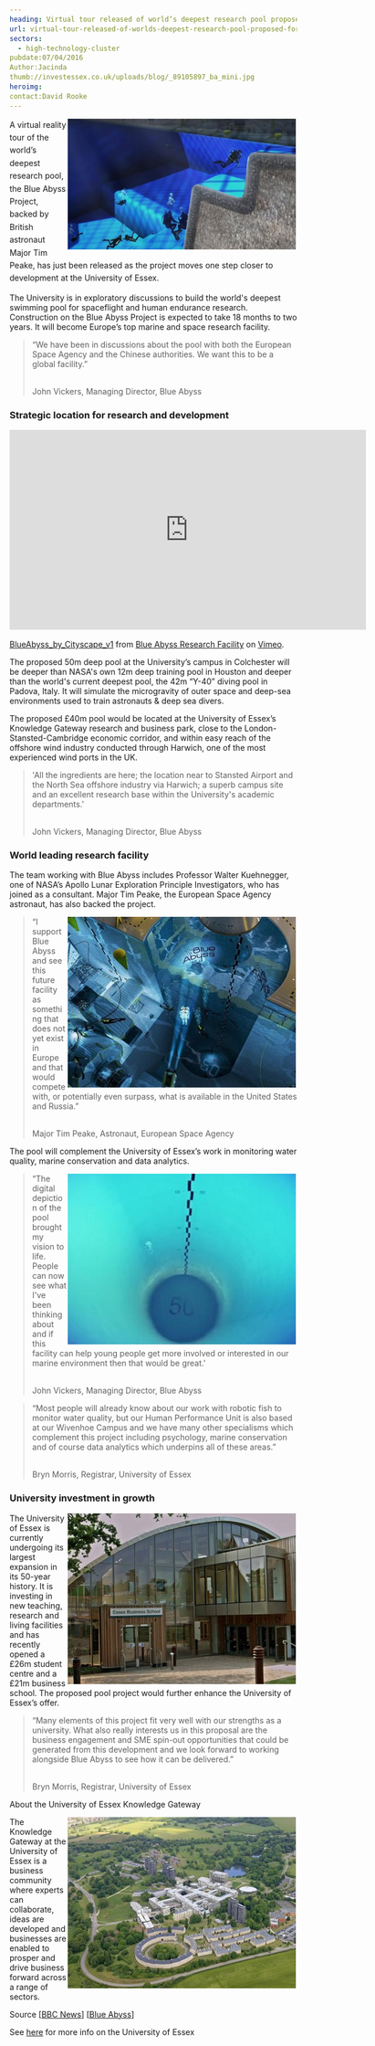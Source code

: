 ```yaml
---
heading: Virtual tour released of world’s deepest research pool proposed for the University of Essex
url: virtual-tour-released-of-worlds-deepest-research-pool-proposed-for-the-university-of-essex
sectors:
  - high-technology-cluster 
pubdate:07/04/2016
Author:Jacinda
thumb://investessex.co.uk/uploads/blog/_89105897_ba_mini.jpg
heroimg:
contact:David Rooke
---
```

<p><span style='line-height: 1.6;'><img alt='Blue Abyss Project University of Essex' src='../uploads/blog/11149695_1582901948618248_700.jpg' style='width: 400px; height: 229px; margin-left: 2px; margin-right: 2px; float: right;'/>A virtual reality tour of the world’s deepest research pool, the Blue Abyss Project, backed by British astronaut Major Tim Peake, has just been released as the project moves one step closer to development at the University of Essex.</span></p><p>The University is in exploratory discussions to build the world's deepest swimming pool for spaceflight and human endurance research. Construction on the Blue Abyss Project is expected to take 18 months to two years. It will become Europe’s top marine and space research facility.</p><blockquote><p>“We have been in discussions about the pool with both the European Space Agency and the Chinese authorities. We want this to be a global facility.”</p><p><br/>John Vickers, Managing Director, Blue Abyss</p></blockquote><h3>Strategic location for research and development</h3><iframe allowfullscreen='' frameborder='0' height='350' mozallowfullscreen='' src='https://player.vimeo.com/video/161771683' webkitallowfullscreen='' width='625'></iframe><p><a href='https://vimeo.com/161771683'>BlueAbyss_by_Cityscape_v1</a> from <a href='https://vimeo.com/user50850750'>Blue Abyss Research Facility</a> on <a href='https://vimeo.com &lt;https://vimeo.com/&gt; '>Vimeo</a>.</p><p>The proposed 50m deep pool at the University’s campus in Colchester will be deeper than NASA's own 12m deep training pool in Houston and deeper than the world's current deepest pool, the 42m “Y-40” diving pool in Padova, Italy. It will simulate the microgravity of outer space and deep-sea environments used to train astronauts &amp; deep sea divers.</p><p>The proposed £40m pool would be located at the University of Essex’s Knowledge Gateway research and business park, close to the London-Stansted-Cambridge economic corridor, and within easy reach of the offshore wind industry conducted through Harwich, one of the most experienced wind ports in the UK.</p><blockquote><p>'All the ingredients are here; the location near to Stansted Airport and the North Sea offshore industry via Harwich; a superb campus site and an excellent research base within the University's academic departments.'</p><p><br/>John Vickers, Managing Director, Blue Abyss</p></blockquote><h3>World leading research facility</h3><p>The team working with Blue Abyss includes Professor Walter Kuehnegger, one of NASA’s Apollo Lunar Exploration Principle Investigators, who has joined as a consultant. Major Tim Peake, the European Space Agency astronaut, has also backed the project.</p><blockquote><p><img alt='Blue Abyss Project University of Essex' src='../uploads/blog/_89105897_400.jpg' style='width: 400px; height: 299px; margin-left: 2px; margin-right: 2px; float: right;'/>“I support Blue Abyss and see this future facility as something that does not yet exist in Europe and that would compete with, or potentially even surpass, what is available in the United States and Russia.”</p><p><br/>Major Tim Peake, Astronaut, European Space Agency</p></blockquote><p>The pool will complement the University of Essex’s work in monitoring water quality, marine conservation and data analytics.</p><blockquote><img alt='Blue Abyss Project University of Essex ' src='../uploads/blog/_89110983_ba4_400.jpg' style='font-family: HelveticaNeue, sans-serif; font-style: normal; line-height: 20.8px; width: 400px; height: 299px; margin-left: 2px; margin-right: 2px; float: right;'/><p>“The digital depiction of the pool brought my vision to life. People can now see what I've been thinking about and if this facility can help young people get more involved or interested in our marine environment then that would be great.'</p><p><br/>John Vickers, Managing Director, Blue Abyss</p></blockquote><blockquote><p>“Most people will already know about our work with robotic fish to monitor water quality, but our Human Performance Unit is also based at our Wivenhoe Campus and we have many other specialisms which complement this project including psychology, marine conservation and of course data analytics which underpins all of these areas.”</p><p><br/>Bryn Morris, Registrar, University of Essex</p></blockquote><h3>University investment in growth</h3><p><img alt='Essex Business School at University of Essex' src='../uploads/blog/Essex_Business_School_1140_400.jpg' style='width: 400px; height: 299px; margin-left: 2px; margin-right: 2px; float: right;'/>The University of Essex is currently undergoing its largest expansion in its 50-year history. It is investing in new teaching, research and living facilities and has recently opened a £26m student centre and a £21m business school. The proposed pool project would further enhance the University of Essex’s offer.</p><blockquote><p>“Many elements of this project fit very well with our strengths as a university. What also really interests us in this proposal are the business engagement and SME spin-out opportunities that could be generated from this development and we look forward to working alongside Blue Abyss to see how it can be delivered.”</p><p><br/>Bryn Morris, Registrar, University of Essex</p></blockquote><p>About the University of Essex Knowledge Gateway</p><p><img alt='University of Essex' src='../uploads/blog/Uni_of_essex_400.jpg' style='line-height: 20.8px; width: 400px; height: 300px; margin-left: 2px; margin-right: 2px; float: right;'/></p><p>The Knowledge Gateway at the University of Essex is a business community where experts can collaborate, ideas are developed and businesses are enabled to prosper and drive business forward across a range of sectors.</p><p>Source [<a href='http://www.bbc.co.uk/news/uk-england-essex-35978670'>BBC News</a>] [<a href='http://www.blueabyss.uk/index.php/news-section/blue-abyss-blog/665-one-step-closer'>Blue Abyss</a>]</p><p>See <a href='http://www.investessex.co.uk/studies/place-studies/university-of-essex/'>here</a> for more info on the University of Essex</p>